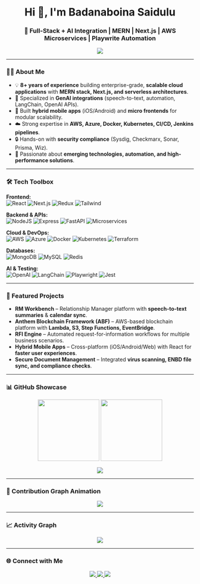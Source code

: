 <h1 align="center">Hi 👋, I'm Badanaboina Saidulu</h1>
<h3 align="center">🚀 Full-Stack + AI Integration | MERN | Next.js | AWS Microservices | Playwrite Automation</h3>

<p align="center">
  <img src="https://readme-typing-svg.herokuapp.com?size=24&duration=4000&color=36BCF7&center=true&vCenter=true&width=800&lines=Full-Stack+Developer;AWS+Microservices+Expert;+AI+Integration;Secure+%26+Scalable+Systems;DevOps+%7C+CI%2FCD+%7C+Automation;+🚀" />
</p>

---

### 👨‍💻 About Me  
- 💡 **8+ years of experience** building enterprise-grade, **scalable cloud applications** with **MERN stack, Next.js, and serverless architectures**.  
- 🤖 Specialized in **GenAI integrations** (speech-to-text, automation, LangChain, OpenAI APIs).  
- 📱 Built **hybrid mobile apps** (iOS/Android) and **micro frontends** for modular scalability.  
- ☁️ Strong expertise in **AWS, Azure, Docker, Kubernetes, CI/CD, Jenkins pipelines**.  
- 🔒 Hands-on with **security compliance** (Sysdig, Checkmarx, Sonar, Prisma, Wiz).  
- 🎯 Passionate about **emerging technologies, automation, and high-performance solutions**.  

---

### 🛠️ Tech Toolbox  

**Frontend:**  
![React](https://img.shields.io/badge/React-20232A?style=for-the-badge&logo=react&logoColor=61DAFB) 
![Next.js](https://img.shields.io/badge/Next.js-000000?style=for-the-badge&logo=nextdotjs&logoColor=white) 
![Redux](https://img.shields.io/badge/Redux-593D88?style=for-the-badge&logo=redux&logoColor=white) 
![Tailwind](https://img.shields.io/badge/TailwindCSS-06B6D4?style=for-the-badge&logo=tailwindcss&logoColor=white) 

**Backend & APIs:**  
![NodeJS](https://img.shields.io/badge/Node.js-43853D?style=for-the-badge&logo=node.js&logoColor=white) 
![Express](https://img.shields.io/badge/Express.js-404D59?style=for-the-badge) 
![FastAPI](https://img.shields.io/badge/FastAPI-009688?style=for-the-badge&logo=fastapi&logoColor=white) 
![Microservices](https://img.shields.io/badge/Microservices-4285F4?style=for-the-badge&logo=google-cloud&logoColor=white) 

**Cloud & DevOps:**  
![AWS](https://img.shields.io/badge/AWS-FF9900?style=for-the-badge&logo=amazonaws&logoColor=white) 
![Azure](https://img.shields.io/badge/Azure-0078D4?style=for-the-badge&logo=microsoftazure&logoColor=white) 
![Docker](https://img.shields.io/badge/Docker-2496ED?style=for-the-badge&logo=docker&logoColor=white) 
![Kubernetes](https://img.shields.io/badge/Kubernetes-326CE5?style=for-the-badge&logo=kubernetes&logoColor=white) 
![Terraform](https://img.shields.io/badge/Terraform-623CE4?style=for-the-badge&logo=terraform&logoColor=white)  

**Databases:**  
![MongoDB](https://img.shields.io/badge/MongoDB-4EA94B?style=for-the-badge&logo=mongodb&logoColor=white) 
![MySQL](https://img.shields.io/badge/MySQL-005C84?style=for-the-badge&logo=mysql&logoColor=white) 
![Redis](https://img.shields.io/badge/Redis-DC382D?style=for-the-badge&logo=redis&logoColor=white)  

**AI & Testing:**  
![OpenAI](https://img.shields.io/badge/OpenAI-412991?style=for-the-badge&logo=openai&logoColor=white) 
![LangChain](https://img.shields.io/badge/LangChain-000000?style=for-the-badge) 
![Playwright](https://img.shields.io/badge/Playwright-2EAD33?style=for-the-badge&logo=microsoft&logoColor=white) 
![Jest](https://img.shields.io/badge/Jest-C21325?style=for-the-badge&logo=jest&logoColor=white)  

---

### 🚀 Featured Projects  

- **RM Workbench** – Relationship Manager platform with **speech-to-text summaries** & **calendar sync**.  
- **Anthem Blockchain Framework (ABF)** – AWS-based blockchain platform with **Lambda, S3, Step Functions, EventBridge**.  
- **RFI Engine** – Automated request-for-information workflows for multiple business scenarios.  
- **Hybrid Mobile Apps** – Cross-platform (iOS/Android/Web) with React for **faster user experiences**.  
- **Secure Document Management** – Integrated **virus scanning, ENBD file sync, and compliance checks**.  

---

### 📊 GitHub Showcase  

<p align="center">
  <img src="https://github-readme-stats.vercel.app/api?username=bsai&show_icons=true&theme=tokyonight" height="165" />
  <img src="https://github-readme-streak-stats.herokuapp.com/?user=bsai&theme=tokyonight" height="165" />
</p>

<p align="center">
  <img src="https://github-profile-trophy.vercel.app/?username=bsai&theme=darkhub&no-frame=true&margin-w=15&row=1" />
</p>

---

### 🐍 Contribution Graph Animation  

<p align="center">
  <img src="https://github.com/bsai/bsai/blob/output/github-contribution-grid-snake.svg" />
</p>

---

### 📈 Activity Graph  

<p align="center">
  <img src="https://github-readme-activity-graph.vercel.app/graph?username=bsai&theme=react-dark" />
</p>

---

### 🌐 Connect with Me  

<p align="center">
  <a href="https://www.linkedin.com/in/saidulu/">
    <img src="https://img.shields.io/badge/LinkedIn-0A66C2?style=for-the-badge&logo=linkedin&logoColor=white" />
  </a>
  <a href="mailto:youremail@email.com">
    <img src="https://img.shields.io/badge/Email-D14836?style=for-the-badge&logo=gmail&logoColor=white" />
  </a>
  <a href="https://github.com/bsai">
    <img src="https://img.shields.io/badge/GitHub-171515?style=for-the-badge&logo=github&logoColor=white" />
  </a>
</p>
